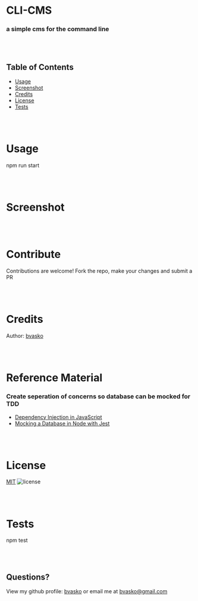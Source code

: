 # CLI-CMS
### a simple cms for the command line
<br><br>

## Table of Contents
  - [Usage](#usage)
  - [Screenshot](#screenshot)
  - [Credits](#credits)
  - [License](#license)
  - [Tests](#tests)

<br><br>

# Usage
npm run start

<br><br>
# Screenshot

<br><br>
# Contribute
Contributions are welcome!
Fork the repo, make your changes and submit a PR

<br><br>
# Credits
Author: [bvasko](https://github.com/bvasko)

<br><br>


# Reference Material

### Create seperation of concerns so database can be mocked for TDD
- [Dependency Injection in JavaScript](https://sammeechward.com/dependency-injection-in-javascript/)
- [Mocking a Database in Node with Jest](https://sammeechward.com/mocking-a-database-with-jest-in-javascript/)

<br><br>
# License
[MIT](https://choosealicense.com/licenses/mit/)  ![license](https://img.shields.io/badge/license-MIT-blue)

<br><br>
# Tests
npm test

<br><br>
## Questions?
View my github profile: [bvasko](https://github.com/bvasko)
or email me at [bvasko@gmail.com](bvasko@gmail.com)
    